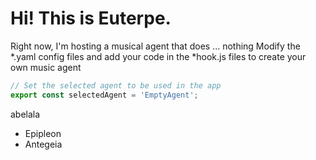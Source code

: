 # Hi! This is Euterpe.

Right now, I'm hosting a musical agent that does ... nothing
Modify the *.yaml config files and add your code in the *hook.js files to create your own music agent

```js
// Set the selected agent to be used in the app
export const selectedAgent = 'EmptyAgent';
```
abelala
  - Epipleon
  - Antegeia
